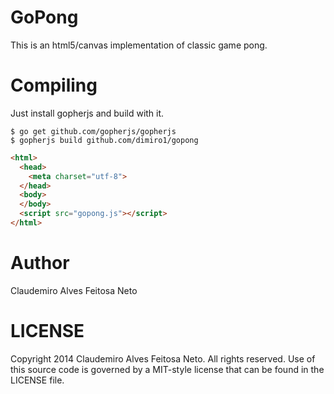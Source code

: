 # GoPong

This is an html5/canvas implementation of classic game pong.

# Compiling

Just install gopherjs and build with it.

```console
$ go get github.com/gopherjs/gopherjs
$ gopherjs build github.com/dimiro1/gopong
```

```html
<html>
  <head>
	<meta charset="utf-8">
  </head>
  <body>
  </body>
  <script src="gopong.js"></script>
</html>
```

# Author

Claudemiro Alves Feitosa Neto

# LICENSE

Copyright 2014 Claudemiro Alves Feitosa Neto. All rights reserved.
Use of this source code is governed by a MIT-style
license that can be found in the LICENSE file.

